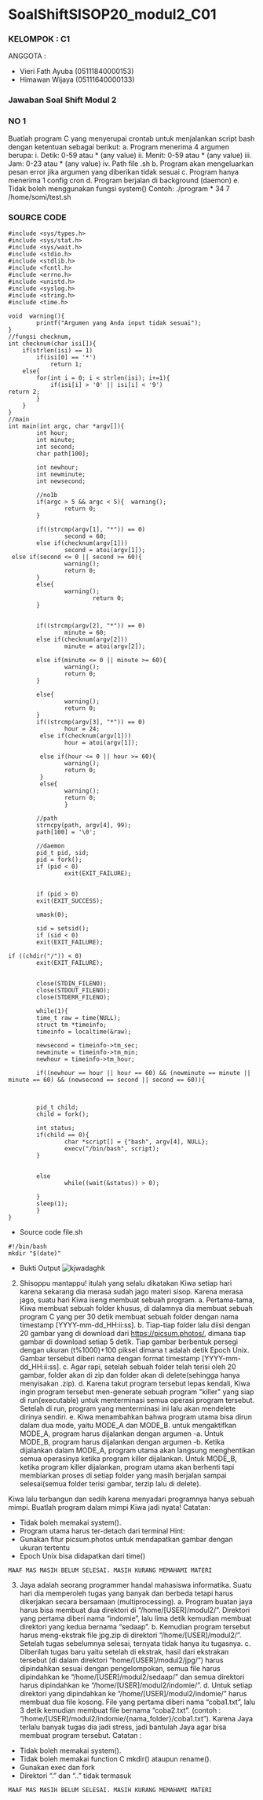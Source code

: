 # SoalShiftSISOP20_modul2_C01

### KELOMPOK        : C1
ANGGOTA         :

* Vieri Fath Ayuba     (05111840000153)
* Himawan Wijaya       (05111640000133)


### Jawaban Soal Shift Modul 2
### NO 1
Buatlah program C yang menyerupai crontab untuk menjalankan script bash dengan ketentuan sebagai berikut:
a. Program menerima 4 argumen berupa:
i. Detik: 0-59 atau * (any value)
ii. Menit: 0-59 atau * (any value)
iii. Jam: 0-23 atau * (any value)
iv. Path file .sh
b. Program akan mengeluarkan pesan error jika argumen yang diberikan tidak sesuai
c. Program hanya menerima 1 config cron
d. Program berjalan di background (daemon)
e. Tidak boleh menggunakan fungsi system()
Contoh: ./program \* 34 7 /home/somi/test.sh


### SOURCE CODE
```
#include <sys/types.h>
#include <sys/stat.h>
#include <sys/wait.h>
#include <stdio.h>
#include <stdlib.h>
#include <fcntl.h>
#include <errno.h>
#include <unistd.h>
#include <syslog.h>
#include <string.h>
#include <time.h>

void  warning(){
        printf("Argumen yang Anda input tidak sesuai");
}
//fungsi checknum,
int checknum(char isi[]){
    if(strlen(isi) == 1)
        if(isi[0] == '*')
            return 1;
    else{
        for(int i = 0; i < strlen(isi); i+=1){
            if(isi[i] > '0' || isi[i] < '9')
return 2;
        }
    } 
}
//main
int main(int argc, char *argv[]){
        int hour;
        int minute;
        int second;
        char path[100];

        int newhour;
        int newminute;
        int newsecond;

        //no1b
        if(argc > 5 && argc < 5){  warning();
                return 0;
        }

        if((strcmp(argv[1], "*")) == 0) 
                second = 60;
        else if(checknum(argv[1]))
                second = atoi(argv[1]);
 else if(second <= 0 || second >= 60){
                warning();
                return 0;
        }
        else{
                warning();
                        return 0;
        }


        if((strcmp(argv[2], "*")) == 0) 
                minute = 60;
        else if(checknum(argv[2]))
                minute = atoi(argv[2]);

        else if(minute <= 0 || minute >= 60){
                warning();
                return 0;
        }

        else{
                warning();
                return 0;
        }
        if((strcmp(argv[3], "*")) == 0) 
                hour = 24;
         else if(checknum(argv[1]))
                hour = atoi(argv[1]);

         else if(hour <= 0 || hour >= 60){
                warning();
                return 0;
         }
         else{
                warning();
                return 0;
                }

        //path
        strncpy(path, argv[4], 99);
        path[100] = '\0';

        //daemon
        pid_t pid, sid;
        pid = fork();
        if (pid < 0)
                exit(EXIT_FAILURE);


        if (pid > 0)
        exit(EXIT_SUCCESS);

        umask(0);

        sid = setsid();
        if (sid < 0)
        exit(EXIT_FAILURE);

if ((chdir("/")) < 0)
        exit(EXIT_FAILURE);


        close(STDIN_FILENO);
        close(STDOUT_FILENO);
        close(STDERR_FILENO);

        while(1){
        time_t raw = time(NULL);
        struct tm *timeinfo;
        timeinfo = localtime(&raw);
        
        newsecond = timeinfo->tm_sec;
        newminute = timeinfo->tm_min;
        newhour = timeinfo->tm_hour;

        if((newhour == hour || hour == 60) && (newminute == minute || minute == 60) && (newsecond == second || second == 60)){



        pid_t child;
        child = fork();

        int status;
        if(child == 0){
                char *script[] = {"bash", argv[4], NULL};
                execv("/bin/bash", script);
        }


        else
                while((wait(&status)) > 0);

        }       
        sleep(1);
        }
}        
```

* Source code file.sh
```
#!/bin/bash
mkdir "$(date)"        
```

* Bukti Output
![kjwadaghk](https://user-images.githubusercontent.com/61290164/76613885-9385d780-6551-11ea-9cf4-87a82ea9d42b.PNG)





2. Shisoppu mantappu! itulah yang selalu dikatakan Kiwa setiap hari karena sekarang dia merasa sudah jago materi sisop. Karena merasa jago, suatu hari Kiwa iseng membuat sebuah program.
a. Pertama-tama, Kiwa membuat sebuah folder khusus, di dalamnya dia membuat sebuah program C yang per 30 detik membuat sebuah folder dengan nama timestamp [YYYY-mm-dd_HH:ii:ss].
b. Tiap-tiap folder lalu diisi dengan 20 gambar yang di download dari https://picsum.photos/, dimana tiap gambar di download setiap 5 detik. Tiap gambar berbentuk persegi dengan ukuran (t%1000)+100 piksel dimana t adalah detik Epoch Unix. Gambar tersebut diberi nama dengan format timestamp [YYYY-mm-dd_HH:ii:ss].
c. Agar rapi, setelah sebuah folder telah terisi oleh 20 gambar, folder akan di zip dan folder akan di delete(sehingga hanya menyisakan .zip).
d. Karena takut program tersebut lepas kendali, Kiwa ingin program tersebut men-generate sebuah program "killer" yang siap di run(executable) untuk menterminasi semua operasi program tersebut. Setelah di run, program yang menterminasi ini lalu akan mendelete dirinya sendiri.
e. Kiwa menambahkan bahwa program utama bisa dirun dalam dua mode, yaitu MODE_A dan MODE_B. untuk mengaktifkan MODE_A, program harus dijalankan dengan argumen -a. Untuk MODE_B, program harus dijalankan dengan argumen -b. Ketika dijalankan dalam MODE_A, program utama akan langsung menghentikan semua operasinya ketika program killer dijalankan. Untuk MODE_B, ketika program killer dijalankan, program utama akan berhenti tapi membiarkan proses di setiap folder yang masih berjalan sampai selesai(semua folder terisi gambar, terzip lalu di delete).

Kiwa lalu terbangun dan sedih karena menyadari programnya hanya sebuah mimpi. Buatlah program dalam mimpi Kiwa jadi nyata!
Catatan:
- Tidak boleh memakai system().
- Program utama harus ter-detach dari terminal
Hint:
- Gunakan fitur picsum.photos untuk mendapatkan gambar dengan ukuran tertentu
- Epoch Unix bisa didapatkan dari time()


``` MAAF MAS MASIH BELUM SELESAI. MASIH KURANG MEMAHAMI MATERI ```

3. Jaya adalah seorang programmer handal mahasiswa informatika. Suatu hari dia memperoleh tugas yang banyak dan berbeda tetapi harus dikerjakan secara bersamaan (multiprocessing).
a. Program buatan jaya harus bisa membuat dua direktori di “/home/[USER]/modul2/”. Direktori yang pertama diberi nama “indomie”, lalu lima detik kemudian membuat direktori yang kedua bernama “sedaap”.
b. Kemudian program tersebut harus meng-ekstrak file jpg.zip di direktori “/home/[USER]/modul2/”. Setelah tugas sebelumnya selesai, ternyata tidak hanya itu tugasnya.
c. Diberilah tugas baru yaitu setelah di ekstrak, hasil dari ekstrakan tersebut (di dalam direktori “home/[USER]/modul2/jpg/”) harus dipindahkan sesuai dengan pengelompokan, semua file harus dipindahkan ke “/home/[USER]/modul2/sedaap/” dan semua direktori harus dipindahkan ke “/home/[USER]/modul2/indomie/”.
d. Untuk setiap direktori yang dipindahkan ke “/home/[USER]/modul2/indomie/” harus membuat dua file kosong. File yang pertama diberi nama “coba1.txt”, lalu 3 detik kemudian membuat file bernama “coba2.txt”. (contoh : “/home/[USER]/modul2/indomie/{nama_folder}/coba1.txt”).
Karena Jaya terlalu banyak tugas dia jadi stress, jadi bantulah Jaya agar bisa membuat program tersebut.
Catatan :
- Tidak boleh memakai system().
- Tidak boleh memakai function C mkdir() ataupun rename().
- Gunakan exec dan fork
- Direktori “.” dan “..” tidak termasuk


```MAAF MAS MASIH BELUM SELESAI. MASIH KURANG MEMAHAMI MATERI```

     
        
        
        
        

